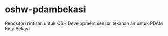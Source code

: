 # oshw-pdambekasi

Repositori rintisan untuk OSH Development sensor tekanan air untuk PDAM Kota Bekasi
